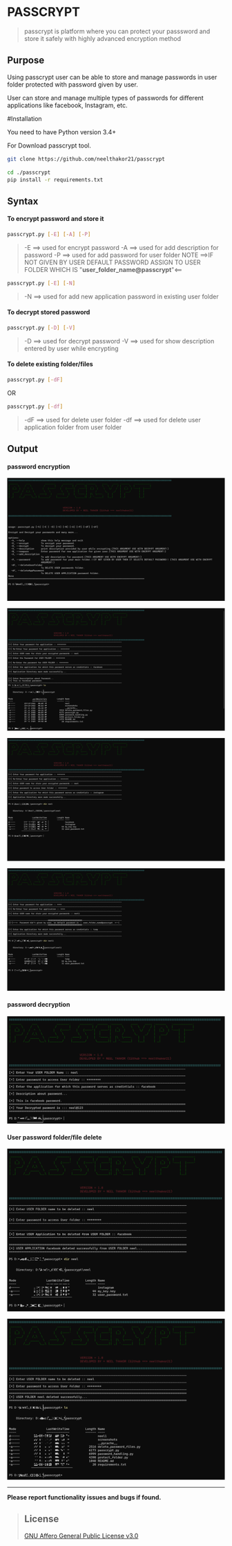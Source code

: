# PASSCRYPT

> passcrypt is platform where you can protect your passsword and store it safely with highly advanced encryption method

## Purpose

Using passcrypt user can be able to store and manage passwords in user folder protected with password given by user.

User can store and manage multiple types of passwords for different applications like facebook, Instagram, etc.

#Installation

You need to have Python version 3.4+

For Download passcrypt tool.

```bash
git clone https://github.com/neelthakor21/passcrypt
```
```bash
cd ./passcrypt
pip install -r requirements.txt
```
## Syntax
#### To encrypt password and store it
```bash
passcrypt.py [-E] [-A] [-P]
```
> -E  ==> used for encrypt password
> -A  ==> used for add description for password
> -P  ==> used for add password for user folder NOTE ==>IF NOT GIVEN BY USER DEFAULT PASSWORD ASSIGN TO USER FOLDER WHICH IS "**user_folder_name@passcrypt**"<==

```bash
passcrypt.py [-E] [-N]
```
> -N  ==> used for add new application password in existing user folder

#### To decrypt stored password

```bash
passcrypt.py [-D] [-V]
```

> -D  ==> used for decrypt password
> -V  ==> used for show description entered by user while encrypting

#### To delete existing folder/files

```bash
passcrypt.py [-dF] 
```
OR
```bash
passcrypt.py [-df]
```

> -dF  ==> used for delete user folder
> -df  ==> used for delete user application folder from user folder

## Output

#### password encryption

![image-1](screenshots/passcrypt-1.png)

![image-2](screenshots/passcrypt-2.png)

![image-3](screenshots/passcrypt-3.png)

![image-4](screenshots/passcrypt-4.png)

#### password decryption

![image-5](screenshots/passcrypt-5.png)

#### User password folder/file delete

![image-6](screenshots/passcrypt-6.png)

![image-7](screenshots/passcrypt-7.png)

---

**Please report functionality issues and bugs if found.**

> ## License
> [GNU Affero General Public License v3.0](https://www.gnu.org/licenses/agpl-3.0.en.html)